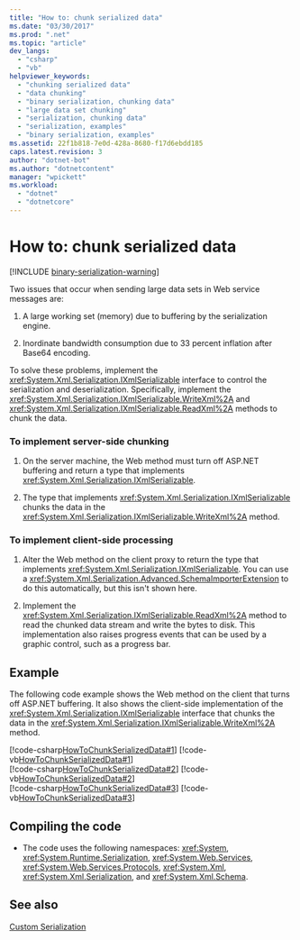 ```yaml
---
title: "How to: chunk serialized data"
ms.date: "03/30/2017"
ms.prod: ".net"
ms.topic: "article"
dev_langs: 
  - "csharp"
  - "vb"
helpviewer_keywords: 
  - "chunking serialized data"
  - "data chunking"
  - "binary serialization, chunking data"
  - "large data set chunking"
  - "serialization, chunking data"
  - "serialization, examples"
  - "binary serialization, examples"
ms.assetid: 22f1b818-7e0d-428a-8680-f17d6ebdd185
caps.latest.revision: 3
author: "dotnet-bot"
ms.author: "dotnetcontent"
manager: "wpickett"
ms.workload: 
  - "dotnet"
  - "dotnetcore"
---
```

# How to: chunk serialized data

[!INCLUDE [binary-serialization-warning](../../../includes/binary-serialization-warning.md)]

Two issues that occur when sending large data sets in Web service messages are:  
  
1.  A large working set (memory) due to buffering by the serialization engine.  
  
2.  Inordinate bandwidth consumption due to 33 percent inflation after Base64 encoding.  
  
 To solve these problems, implement the <xref:System.Xml.Serialization.IXmlSerializable> interface to control the serialization and deserialization. Specifically, implement the <xref:System.Xml.Serialization.IXmlSerializable.WriteXml%2A> and <xref:System.Xml.Serialization.IXmlSerializable.ReadXml%2A> methods to chunk the data.  
  
### To implement server-side chunking  
  
1.  On the server machine, the Web method must turn off ASP.NET buffering and return a type that implements <xref:System.Xml.Serialization.IXmlSerializable>.  
  
2.  The type that implements <xref:System.Xml.Serialization.IXmlSerializable> chunks the data in the <xref:System.Xml.Serialization.IXmlSerializable.WriteXml%2A> method.  
  
### To implement client-side processing  
  
1.  Alter the Web method on the client proxy to return the type that implements <xref:System.Xml.Serialization.IXmlSerializable>. You can use a <xref:System.Xml.Serialization.Advanced.SchemaImporterExtension> to do this automatically, but this isn't shown here.  
  
2.  Implement the <xref:System.Xml.Serialization.IXmlSerializable.ReadXml%2A> method to read the chunked data stream and write the bytes to disk. This implementation also raises progress events that can be used by a graphic control, such as a progress bar.  
  
## Example  
The following code example shows the Web method on the client that turns off ASP.NET buffering. It also shows the client-side implementation of the <xref:System.Xml.Serialization.IXmlSerializable> interface that chunks the data in the <xref:System.Xml.Serialization.IXmlSerializable.WriteXml%2A> method.  
  
[!code-csharp[HowToChunkSerializedData#1](../../../samples/snippets/csharp/VS_Snippets_Remoting/HowToChunkSerializedData/CS/SerializationChunk.cs#1)]
[!code-vb[HowToChunkSerializedData#1](../../../samples/snippets/visualbasic/VS_Snippets_Remoting/HowToChunkSerializedData/VB/SerializationChunk.vb#1)]  
[!code-csharp[HowToChunkSerializedData#2](../../../samples/snippets/csharp/VS_Snippets_Remoting/HowToChunkSerializedData/CS/SerializationChunk.cs#2)]
[!code-vb[HowToChunkSerializedData#2](../../../samples/snippets/visualbasic/VS_Snippets_Remoting/HowToChunkSerializedData/VB/SerializationChunk.vb#2)]  
[!code-csharp[HowToChunkSerializedData#3](../../../samples/snippets/csharp/VS_Snippets_Remoting/HowToChunkSerializedData/CS/SerializationChunk.cs#3)]
[!code-vb[HowToChunkSerializedData#3](../../../samples/snippets/visualbasic/VS_Snippets_Remoting/HowToChunkSerializedData/VB/SerializationChunk.vb#3)]  
  
## Compiling the code  
  
-   The code uses the following namespaces: <xref:System>, <xref:System.Runtime.Serialization>, <xref:System.Web.Services>, <xref:System.Web.Services.Protocols>, <xref:System.Xml>, <xref:System.Xml.Serialization>, and <xref:System.Xml.Schema>.  
  
## See also  
 [Custom Serialization](custom-serialization.md)
